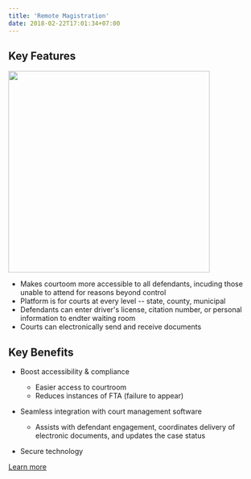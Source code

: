 ```yaml
---
title: 'Remote Magistration'
date: 2018-02-22T17:01:34+07:00
---
```


<style>
.roman {
    list-style-type: lower-roman;
}
.square {
    list-style-type: square;
    margin-left: 30px;
}    

.column {
    float: left;
    width: 50%;
}

.right {
    width: 50%;
}

.row:after {
    content: "";
    display: table;
    clear: both;
}

.benefits {
    text-align:left;
}

.flexbox-container {
    display: flex;
    align-items: flex-start;
    flex-wrap: wrap;
}

.flex-child {
    flex:1;
    border: 1px;
    min-width: 400px;
    max-width: 800px;
    padding-right: 30px;
}

.flex-child-1 {
    flex:2;
    border: 1px;
    padding-left: 20px;
    padding-right: 20px;
    flex-shrink: 0;
}

.center {
    margin-left: auto; 
    padding-right: 30px;
    margin-right: auto; 
    display: block;
}

@media screen and (max-width: 990px) {
    .flexbox-container {
        display: flex;
        flex-direction: column-reverse;
    }

    .flex-child {
        flex:1;
        border: 1px;
        min-width: 400px;
    }

    .flex-child-1 {
        flex:2;
        border: 1px;
        padding-left: 20px;
        padding-right: 20px;
        flex-shrink: 0;
    }
}
</style>

<h2>Key Features</h2>
<div class="flexbox-container">
    <div class="flex-child">
        <ul class="roman" style="list-style-type:disc;">
            <li>Makes courtoom more accessible to all defendants, incuding those unable to attend for reasons beyond control</li>
            <li>Platform is for courts at every level -- state, county, municipal</li>
            <li>Defendants can enter driver's license, citation number, or personal information to endter waiting room</li>
            <li>Courts can electronically send and receive documents</li>
        </ul>
        <h2>Key Benefits</h2>
        <ul class="roman" style="list-style-type:disc">
            <li>Boost accessibility & compliance</li>    
        </ul>
        <ul class="square" style="list-style-type:circle">
            <li>Easier access to courtroom</li>
            <li>Reduces instances of FTA (failure to appear)</li>
        </ul>
        <ul class="roman" style="list-style-type:disc">
            <li>Seamless integration with court management software</li>
        </ul>
        <ul class="square" style="list-style-type:circle">
            <li>Assists with defendant engagement, coordinates delivery of electronic documents, and updates the case status</li>
        </ul>
        <ul class="roman" style="list-style-type:disc">
            <li>Secure technology</li>
        </ul>
    </div>
    <div class="flex=child-1">
        <img src="https://i.imgur.com/rhBvsDC.png?1" loading="lazy" width="400px" class="center">
    </div>
</div>
<a href="/contact/">Learn more</a>